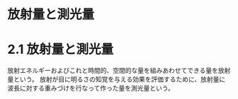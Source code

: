 # 放射量と測光量

# 2.1 放射量と測光量
放射エネルギーおよびこれと時間的、空間的な量を組みあわせてできる量を放射量という。
放射が目に明るさの知覚を与える効果を評価するために、放射量に波長に対する重みづけを行なって作った量を測光量という。

